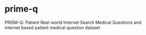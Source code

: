 # prime-q
 PRISM-Q: Patient Real-world Internet Search Medical Questions and internet based patient medical question dataset
